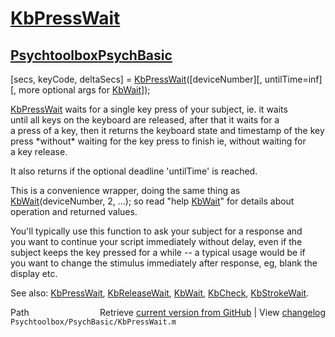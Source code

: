 # [KbPressWait](KbPressWait)
## [Psychtoolbox](Psychtoolbox)[PsychBasic](PsychBasic)

[secs, keyCode, deltaSecs] = [KbPressWait](KbPressWait)([deviceNumber][, untilTime=inf][, more optional args for [KbWait](KbWait)]);  
  
[KbPressWait](KbPressWait) waits for a single key press of your subject, ie. it waits  
until all keys on the keyboard are released, after that it waits for a  
a press of a key, then it returns the keyboard state and timestamp of the key  
press \*without\* waiting for the key press to finish ie, without waiting for  
a key release.  
  
It also returns if the optional deadline 'untilTime' is reached.  
  
This is a convenience wrapper, doing the same thing as  
[KbWait](KbWait)(deviceNumber, 2, ...); so read "help [KbWait](KbWait)" for details about  
operation and returned values.  
  
You'll typically use this function to ask your subject for a response and  
you want to continue your script immediately without delay, even if the  
subject keeps the key pressed for a while -- a typical usage would be if  
you want to change the stimulus immediately after response, eg, blank the  
display etc.  
  
See also: [KbPressWait](KbPressWait), [KbReleaseWait](KbReleaseWait), [KbWait](KbWait), [KbCheck](KbCheck), [KbStrokeWait](KbStrokeWait).  




<div class="code_header" style="text-align:right;">
  <span style="float:left;">Path&nbsp;&nbsp;</span> <span class="counter">Retrieve <a href=
  "https://raw.github.com/Psychtoolbox-3/Psychtoolbox-3/beta/Psychtoolbox/PsychBasic/KbPressWait.m">current version from GitHub</a> | View <a href=
  "https://github.com/Psychtoolbox-3/Psychtoolbox-3/commits/beta/Psychtoolbox/PsychBasic/KbPressWait.m">changelog</a></span>
</div>
<div class="code">
  <code>Psychtoolbox/PsychBasic/KbPressWait.m</code>
</div>


